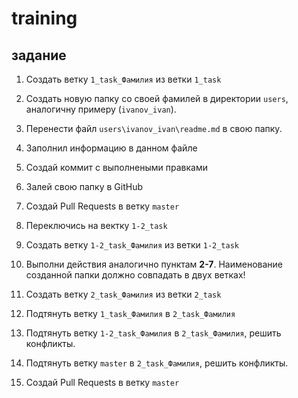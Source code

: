 # training

##  задание


1. Создать ветку `1_task_Фамилия`  из ветки `1_task` 
2. Создать новую папку со своей фамилей в директории `users`, аналогичну примеру (`ivanov_ivan`).
3. Перенести файл `users\ivanov_ivan\readme.md` в свою папку.
4. Заполнил информацию в данном файле
5. Создай коммит с выполнеными правками
6. Залей свою папку в GitHub
7. Создай Pull Requests в ветку `master`

8. Переключись на вектку `1-2_task`
9. Создать ветку `1-2_task_Фамилия`  из ветки `1-2_task` 
10. Выполни действия аналогично пунктам **2-7**. Наименование созданной папки должно совпадать в двух ветках!
11. Создать ветку `2_task_Фамилия`  из ветки `2_task` 
12. Подтянуть ветку `1_task_Фамилия` в `2_task_Фамилия`
13. Подтянуть ветку `1-2_task_Фамилия` в `2_task_Фамилия`, решить конфликты.
14. Подтянуть ветку `master` в `2_task_Фамилия`, решить конфликты.
15. Создай Pull Requests в ветку `master`

